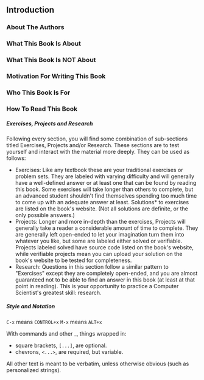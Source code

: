 ## Introduction

### About The Authors

### What This Book Is About

### What This Book Is NOT About

### Motivation For Writing This Book

### Who This Book Is For

### How To Read This Book

##### Exercises, Projects and Research

Following every section, you will find some combination of sub-sections titled Exercises, Projects and/or Research. These sections are to test yourself and interact with the material more deeply. They can be used as follows:
- Exercises: Like any textbook these are your traditional exercises or problem sets. They are labeled with varying difficulty and will generally have a well-defined answer or at least one that can be found by reading this book. Some exercises will take longer than others to complete, but an advanced student shouldn't find themselves spending too much time to come up with an adequate answer at least. Solutions* to exercises are listed on the book's website. (Not all solutions are definite, or the only possible answers.)
- Projects: Longer and more in-depth than the exercises, Projects will generally take a reader a considerable amount of time to complete. They are generally left open-ended to let your imagination turn them into whatever you like, but some are labeled either solved or verifiable. Projects labeled solved have source code listed on the book's website, while verifiable projects mean you can upload your solution on the book's website to be tested for completeness.
- Research: Questions in this section follow a similar pattern to "Exercises" except they are completely open-ended, and you are almost guaranteed not to be able to find an answer in this book (at least at that point in reading). This is your opportunity to practice a Computer Scientist's greatest skill: research. 

##### Style and Notation

`C-x` means `CONTROL+x`
`M-x` means `ALT+x`

With commands and other _, things wrapped in:
- square brackets, `[...]`, are optional.
- chevrons, `<...>`, are required, but variable.

All other text is meant to be verbatim, unless otherwise obvious (such as personalized strings).
